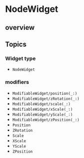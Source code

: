 #  NodeWidget

## overview

## Topics

### Widget type

- ``NodeWidget``

### modifiers

- ``ModifiableWidget/position(_:)``
- ``ModifiableWidget/zRotation(_:)``
- ``ModifiableWidget/scale(_:)``
- ``ModifiableWidget/xScale(_:)``
- ``ModifiableWidget/yScale(_:)``
- ``ModifiableWidget/zPosition(_:)``
- ``Position``
- ``ZRotation``
- ``Scale``
- ``XScale``
- ``YScale``
- ``ZPosition``
